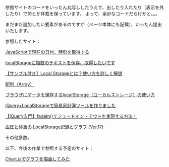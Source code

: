 参照サイトのコードをいったん丸写ししたうえで、出したり入れたり（表示を外したり）で何とか体裁を保っています。
よって、余計なコードだらけかと。。。

まだまだ追加したい要素があるのですが（ページ本体にも記載）、いったん提出いたします。


参照したサイト：

[JavaScriptで現在の日付、時刻を取得する](https://www.ipentec.com/document/javascript-get-current-datetime)

[localStorageに複数のテキストを保存、取得したいです](https://teratail.com/questions/219603)

[【サンプル付き】Local Storageとは？使い方を詳しく解説](https://webliker.info/how-to-use-localstrage/#LoclaStorage)

[配列（Array）](https://www.tohoho-web.com/js/array.htm)

[ブラウザにデータを保存するlocalStorage（ローカルストレージ）の使い方](https://www.granfairs.com/blog/staff/local-storage-01)

[jQuery+LocalStorageで簡易家計簿ツールを作りました](https://notepad-blog.com/content/139/)

[【jQuery入門】fadeIn()でフェードイン・アウトを実現する方法！](https://www.sejuku.net/blog/57618)

[血圧と体重の LocalStorage記録とグラフ (Ver.17)](http://www2.ttn.ne.jp/~uejmhrkz/script/ketsu/k17.html)

その他多数。

以下、今後の作業で参照する予定のサイト：

[Chart.jsでグラフを描画してみた](https://qiita.com/Haruka-Ogawa/items/59facd24f2a8bdb6d369)



